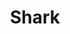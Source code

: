---
layout: item
title: Shark
item-id: 385
datatable: true
id: 385
name: "Shark"
members: true
lowalch: 68
highalch: 102
examine: "I'd better be careful eating this."
monsters:
  - id: 239
    name: "King Black Dragon"
    members: true
    combat_level: 276
    wiki_url: "https://oldschool.runescape.wiki/w/King_Black_Dragon"
    drops:
      - quantity: "4"
        rarity: 0.03125
    image: "https://oldschool.runescape.wiki/images/thumb/e/e9/King_Black_Dragon.png/290px-King_Black_Dragon.png?d25f0"
  - id: 240
    name: "Black demon"
    members: true
    combat_level: 172
    wiki_url: "https://oldschool.runescape.wiki/w/Black_demon#Level_172"
    drops:
      - quantity: "1"
        rarity: 0.015625
    image: "https://oldschool.runescape.wiki/images/thumb/0/00/Black_demon.png/240px-Black_demon.png?5ecf8"
  - id: 492
    name: "Cave kraken"
    members: true
    combat_level: 127
    wiki_url: "https://oldschool.runescape.wiki/w/Cave_kraken"
    drops:
      - quantity: "1"
        rarity: 0.03
    image: "https://oldschool.runescape.wiki/images/thumb/d/dc/Cave_kraken.png/290px-Cave_kraken.png?4612a"
  - id: 494
    name: "Kraken"
    members: true
    combat_level: 291
    wiki_url: "https://oldschool.runescape.wiki/w/Kraken#Kraken"
    drops:
      - quantity: "5"
        rarity: 0.0546875
    image: "https://oldschool.runescape.wiki/images/thumb/4/41/Whirlpool.png/290px-Whirlpool.png?111d8"
  - id: 498
    name: "Smoke devil"
    members: true
    combat_level: 160
    wiki_url: "https://oldschool.runescape.wiki/w/Smoke_devil"
    drops:
      - quantity: "1"
        rarity: 0.046875
    image: "https://oldschool.runescape.wiki/images/thumb/8/83/Smoke_devil.png/250px-Smoke_devil.png?87507"
  - id: 963
    name: "Kalphite Queen"
    members: true
    combat_level: 333
    wiki_url: "https://oldschool.runescape.wiki/w/Kalphite_Queen#Crawling"
    drops:
      - quantity: "2"
        rarity: 0.1111111111111111
    image: "https://oldschool.runescape.wiki/images/thumb/5/57/Kalphite_Queen.png/290px-Kalphite_Queen.png?a4955"
  - id: 2025
    name: "Greater demon"
    members: false
    combat_level: 92
    wiki_url: "https://oldschool.runescape.wiki/w/Greater_demon#Level_92"
    drops:
      - quantity: "1"
        rarity: 0.015625
    image: "https://oldschool.runescape.wiki/images/thumb/5/56/Greater_demon.png/250px-Greater_demon.png?f293e"
  - id: 2216
    name: "Sergeant Strongstack"
    members: true
    combat_level: 141
    wiki_url: "https://oldschool.runescape.wiki/w/Sergeant_Strongstack"
    drops:
      - quantity: "2"
        rarity: 0.06299212598425197
    image: "https://oldschool.runescape.wiki/images/thumb/6/65/Sergeant_Strongstack.png/230px-Sergeant_Strongstack.png?4af2c"
  - id: 2217
    name: "Sergeant Steelwill"
    members: true
    combat_level: 142
    wiki_url: "https://oldschool.runescape.wiki/w/Sergeant_Steelwill"
    drops:
      - quantity: "2"
        rarity: 0.06299212598425197
    image: "https://oldschool.runescape.wiki/images/thumb/e/e7/Sergeant_Steelwill.png/230px-Sergeant_Steelwill.png?4af2c"
  - id: 2218
    name: "Sergeant Grimspike"
    members: true
    combat_level: 142
    wiki_url: "https://oldschool.runescape.wiki/w/Sergeant_Grimspike"
    drops:
      - quantity: "2"
        rarity: 0.06299212598425197
    image: "https://oldschool.runescape.wiki/images/thumb/2/27/Sergeant_Grimspike.png/230px-Sergeant_Grimspike.png?4af2c"
  - id: 2265
    name: "Dagannoth Supreme"
    members: true
    combat_level: 303
    wiki_url: "https://oldschool.runescape.wiki/w/Dagannoth_Supreme"
    drops:
      - quantity: "5"
        rarity: 0.0390625
    image: "https://oldschool.runescape.wiki/images/thumb/b/b4/Dagannoth_Supreme.png/230px-Dagannoth_Supreme.png?81f00"
  - id: 2266
    name: "Dagannoth Prime"
    members: true
    combat_level: 303
    wiki_url: "https://oldschool.runescape.wiki/w/Dagannoth_Prime"
    drops:
      - quantity: "5"
        rarity: 0.078125
    image: "https://oldschool.runescape.wiki/images/thumb/8/8b/Dagannoth_Prime.png/200px-Dagannoth_Prime.png?945b1"
  - id: 2267
    name: "Dagannoth Rex"
    members: true
    combat_level: 303
    wiki_url: "https://oldschool.runescape.wiki/w/Dagannoth_Rex"
    drops:
      - quantity: "5"
        rarity: 0.0078125
    image: "https://oldschool.runescape.wiki/images/thumb/1/1b/Dagannoth_Rex.png/230px-Dagannoth_Rex.png?a99a9"
  - id: 2916
    name: "Waterfiend"
    members: true
    combat_level: 115
    wiki_url: "https://oldschool.runescape.wiki/w/Waterfiend"
    drops:
      - quantity: "2"
        rarity: 0.0234375
    image: "https://oldschool.runescape.wiki/images/thumb/4/4f/Waterfiend.png/120px-Waterfiend.png?3dfda"
  - id: 2919
    name: "Mithril dragon"
    members: true
    combat_level: 304
    wiki_url: "https://oldschool.runescape.wiki/w/Mithril_dragon"
    drops:
      - quantity: "1"
        rarity: 0.046875
      - quantity: "6"
        rarity: 0.015625
    image: "https://oldschool.runescape.wiki/images/thumb/9/94/Mithril_dragon.png/280px-Mithril_dragon.png?956ac"
  - id: 3130
    name: "Tstanon Karlak"
    members: true
    combat_level: 145
    wiki_url: "https://oldschool.runescape.wiki/w/Tstanon_Karlak"
    drops:
      - quantity: "3"
        rarity: 0.06299212598425197
    image: "https://oldschool.runescape.wiki/images/thumb/f/f7/Tstanon_Karlak.png/250px-Tstanon_Karlak.png?fbe3c"
  - id: 3131
    name: "Zakl'n Gritch"
    members: true
    combat_level: 142
    wiki_url: "https://oldschool.runescape.wiki/w/Zakl'n_Gritch"
    drops:
      - quantity: "3"
        rarity: 0.06299212598425197
    image: "https://oldschool.runescape.wiki/images/thumb/5/53/Zakl%27n_Gritch.png/220px-Zakl%27n_Gritch.png?b556b"
  - id: 3132
    name: "Balfrug Kreeyath"
    members: true
    combat_level: 151
    wiki_url: "https://oldschool.runescape.wiki/w/Balfrug_Kreeyath"
    drops:
      - quantity: "3"
        rarity: 0.06299212598425197
    image: "https://oldschool.runescape.wiki/images/thumb/9/93/Balfrug_Kreeyath.png/250px-Balfrug_Kreeyath.png?b4b5b"
  - id: 3428
    name: "Iorwerth Archer"
    members: true
    combat_level: 90
    wiki_url: "https://oldschool.runescape.wiki/w/Iorwerth_Archer#Male"
    drops:
      - quantity: "1"
        rarity: 0.0234375
    image: "https://oldschool.runescape.wiki/images/thumb/e/e9/Iorwerth_Archer_%282%29.png/130px-Iorwerth_Archer_%282%29.png?7e75e"
  - id: 3429
    name: "Iorwerth Warrior"
    members: true
    combat_level: 108
    wiki_url: "https://oldschool.runescape.wiki/w/Iorwerth_Warrior#Male"
    drops:
      - quantity: "1"
        rarity: 0.0234375
    image: "https://oldschool.runescape.wiki/images/thumb/5/5d/Iorwerth_Warrior_%282%29.png/140px-Iorwerth_Warrior_%282%29.png?1c383"
  - id: 4005
    name: "Dark beast"
    members: true
    combat_level: 182
    wiki_url: "https://oldschool.runescape.wiki/w/Dark_beast"
    drops:
      - quantity: "1"
        rarity: 0.0234375
      - quantity: "2"
        rarity: 0.0078125
    image: "https://oldschool.runescape.wiki/images/thumb/e/e1/Dark_beast.png/290px-Dark_beast.png?81f00"
  - id: 5293
    name: "Elf Warrior"
    members: true
    combat_level: 108
    wiki_url: "https://oldschool.runescape.wiki/w/Elf_Warrior#1"
    drops:
      - quantity: "1"
        rarity: 0.0234375
    image: "https://oldschool.runescape.wiki/images/thumb/c/ce/Elf_Warrior_%281%29.png/130px-Elf_Warrior_%281%29.png?7a1ed"
  - id: 5295
    name: "Elf Archer"
    members: true
    combat_level: 90
    wiki_url: "https://oldschool.runescape.wiki/w/Elf_Archer#1"
    drops:
      - quantity: "1"
        rarity: 0.0234375
    image: "https://oldschool.runescape.wiki/images/thumb/4/4c/Elf_Archer_%281%29.png/130px-Elf_Archer_%281%29.png?8005f"
  - id: 5566
    name: "Ferocious barbarian spirit"
    members: true
    combat_level: 166
    wiki_url: "https://oldschool.runescape.wiki/w/Ferocious_barbarian_spirit"
    drops:
      - quantity: "3"
        rarity: 0.046875
    image: "https://oldschool.runescape.wiki/images/thumb/d/dd/Ferocious_barbarian_spirit.png/200px-Ferocious_barbarian_spirit.png?ccb32"
  - id: 5779
    name: "Giant Mole"
    members: true
    combat_level: 230
    wiki_url: "https://oldschool.runescape.wiki/w/Giant_Mole"
    drops:
      - quantity: "4"
        rarity: 0.03125
    image: "https://oldschool.runescape.wiki/images/thumb/f/fd/Giant_Mole.png/250px-Giant_Mole.png?3f58a"
  - id: 6295
    name: "Black demon (hard)"
    members: true
    combat_level: 292
    wiki_url: "https://oldschool.runescape.wiki/w/Black_demon#Hard"
    drops:
      - quantity: "1"
        rarity: 0.015625
    image: "https://oldschool.runescape.wiki/images/thumb/0/00/Black_demon.png/240px-Black_demon.png?5ecf8"
  - id: 6587
    name: "Armadylian guard"
    members: true
    combat_level: 97
    wiki_url: "https://oldschool.runescape.wiki/w/Armadylian_guard"
    drops:
      - quantity: "1"
        rarity: 0.0234375
    image: "https://oldschool.runescape.wiki/images/thumb/0/00/Armadylian_guard.png/250px-Armadylian_guard.png?ad088"
  - id: 6588
    name: "Bandosian guard"
    members: true
    combat_level: 125
    wiki_url: "https://oldschool.runescape.wiki/w/Bandosian_guard"
    drops:
      - quantity: "1"
        rarity: 0.0234375
    image: "https://oldschool.runescape.wiki/images/thumb/9/9e/Bandosian_guard.png/250px-Bandosian_guard.png?22b50"
  - id: 6615
    name: "Scorpia"
    members: true
    combat_level: 225
    wiki_url: "https://oldschool.runescape.wiki/w/Scorpia"
    drops:
      - quantity: "1"
        rarity: 0.0625
    image: "https://oldschool.runescape.wiki/images/3/35/Scorpia.png?517c9"
  - id: 6618
    name: "Crazy archaeologist"
    members: true
    combat_level: 204
    wiki_url: "https://oldschool.runescape.wiki/w/Crazy_archaeologist"
    drops:
      - quantity: "1"
        rarity: 0.0625
    image: "https://oldschool.runescape.wiki/images/thumb/c/c0/Crazy_archaeologist.png/120px-Crazy_archaeologist.png?3ecc9"
  - id: 6619
    name: "Chaos Fanatic"
    members: true
    combat_level: 202
    wiki_url: "https://oldschool.runescape.wiki/w/Chaos_Fanatic"
    drops:
      - quantity: "1"
        rarity: 0.0625
    image: "https://oldschool.runescape.wiki/images/d/d8/Chaos_Fanatic.png?8871d"
  - id: 7095
    name: "Tortured gorilla"
    members: true
    combat_level: 142
    wiki_url: "https://oldschool.runescape.wiki/w/Tortured_gorilla#Level_142"
    drops:
      - quantity: "1"
        rarity: 0.03125
    image: "https://oldschool.runescape.wiki/images/thumb/3/32/Tortured_gorilla.png/230px-Tortured_gorilla.png?1c786"
  - id: 7144
    name: "Demonic gorilla"
    members: true
    combat_level: 275
    wiki_url: "https://oldschool.runescape.wiki/w/Demonic_gorilla"
    drops:
      - quantity: "2-3"
        rarity: 0.07
    image: "https://oldschool.runescape.wiki/images/thumb/e/ee/Demonic_gorilla.png/260px-Demonic_gorilla.png?5f457"
  - id: 7150
    name: "Tortured gorilla"
    members: true
    combat_level: 141
    wiki_url: "https://oldschool.runescape.wiki/w/Tortured_gorilla#Level_141"
    drops:
      - quantity: "1"
        rarity: 0.03125
    image: "https://oldschool.runescape.wiki/images/thumb/3/32/Tortured_gorilla.png/230px-Tortured_gorilla.png?1c786"
  - id: 7242
    name: "Black demon"
    members: true
    combat_level: 184
    wiki_url: "https://oldschool.runescape.wiki/w/Black_demon#Level_184"
    drops:
      - quantity: "1"
        rarity: 0.015625
    image: "https://oldschool.runescape.wiki/images/thumb/0/00/Black_demon.png/240px-Black_demon.png?5ecf8"
  - id: 7243
    name: "Black demon"
    members: true
    combat_level: 178
    wiki_url: "https://oldschool.runescape.wiki/w/Black_demon#Level_178"
    drops:
      - quantity: "1"
        rarity: 0.015625
    image: "https://oldschool.runescape.wiki/images/thumb/0/00/Black_demon.png/240px-Black_demon.png?5ecf8"
  - id: 7244
    name: "Greater demon"
    members: true
    combat_level: 101
    wiki_url: "https://oldschool.runescape.wiki/w/Greater_demon#Level_101"
    drops:
      - quantity: "1"
        rarity: 0.015625
    image: "https://oldschool.runescape.wiki/images/thumb/5/56/Greater_demon.png/250px-Greater_demon.png?f293e"
  - id: 7245
    name: "Greater demon"
    members: true
    combat_level: 100
    wiki_url: "https://oldschool.runescape.wiki/w/Greater_demon#Level_100"
    drops:
      - quantity: "1"
        rarity: 0.015625
    image: "https://oldschool.runescape.wiki/images/thumb/5/56/Greater_demon.png/250px-Greater_demon.png?f293e"
  - id: 7246
    name: "Greater demon"
    members: true
    combat_level: 113
    wiki_url: "https://oldschool.runescape.wiki/w/Greater_demon#Level_113"
    drops:
      - quantity: "1"
        rarity: 0.015625
    image: "https://oldschool.runescape.wiki/images/thumb/5/56/Greater_demon.png/250px-Greater_demon.png?f293e"
  - id: 7406
    name: "Nuclear smoke devil"
    members: true
    combat_level: 280
    wiki_url: "https://oldschool.runescape.wiki/w/Nuclear_smoke_devil"
    drops:
      - quantity: "1"
        rarity: 0.046875
    image: "https://oldschool.runescape.wiki/images/thumb/8/8f/Nuclear_smoke_devil.png/250px-Nuclear_smoke_devil.png?a4955"
  - id: 7409
    name: "Night beast"
    members: true
    combat_level: 374
    wiki_url: "https://oldschool.runescape.wiki/w/Night_beast"
    drops:
      - quantity: "1"
        rarity: 0.0234375
      - quantity: "2"
        rarity: 0.0078125
    image: "https://oldschool.runescape.wiki/images/thumb/0/0a/Night_beast.png/260px-Night_beast.png?cdeeb"
  - id: 7795
    name: "Ancient Wyvern"
    members: true
    combat_level: 210
    wiki_url: "https://oldschool.runescape.wiki/w/Ancient_Wyvern"
    drops:
      - quantity: "5"
        rarity: 0.06060606060606061
    image: "https://oldschool.runescape.wiki/images/thumb/a/a1/Ancient_Wyvern.png/250px-Ancient_Wyvern.png?d7e5d"
  - id: 7806
    name: "Deranged archaeologist"
    members: true
    combat_level: 276
    wiki_url: "https://oldschool.runescape.wiki/w/Deranged_archaeologist"
    drops:
      - quantity: "2"
        rarity: 0.0625
    image: "https://oldschool.runescape.wiki/images/thumb/5/53/Deranged_archaeologist.png/120px-Deranged_archaeologist.png?32c7e"
  - id: 7871
    name: "Greater demon"
    members: true
    combat_level: 104
    wiki_url: "https://oldschool.runescape.wiki/w/Greater_demon#Level_104"
    drops:
      - quantity: "1"
        rarity: 0.015625
    image: "https://oldschool.runescape.wiki/images/thumb/5/56/Greater_demon.png/250px-Greater_demon.png?f293e"
  - id: 7874
    name: "Black demon"
    members: true
    combat_level: 188
    wiki_url: "https://oldschool.runescape.wiki/w/Black_demon#Level_188"
    drops:
      - quantity: "1"
        rarity: 0.015625
    image: "https://oldschool.runescape.wiki/images/thumb/0/00/Black_demon.png/240px-Black_demon.png?5ecf8"
  - id: 8615
    name: "Alchemical Hydra"
    members: true
    combat_level: 426
    wiki_url: "https://oldschool.runescape.wiki/w/Alchemical_Hydra#Five_heads"
    drops:
      - quantity: "2-4"
        rarity: 0.06930693069306931
    image: "https://oldschool.runescape.wiki/images/thumb/a/a3/Alchemical_Hydra.png/270px-Alchemical_Hydra.png?925dd"
  - id: 9182
    name: "Guard"
    members: true
    combat_level: 108
    wiki_url: "https://oldschool.runescape.wiki/w/Guard_(Prifddinas)#1"
    drops:
      - quantity: "1"
        rarity: 0.0234375
    image: "https://oldschool.runescape.wiki/images/thumb/2/23/Guard_%28Prifddinas%2C_1%29.png/180px-Guard_%28Prifddinas%2C_1%29.png?55c67"
  - id: 9416
    name: "Phosani's Nightmare"
    members: true
    combat_level: 1024
    wiki_url: "https://oldschool.runescape.wiki/w/The_Nightmare"
    drops:
      - quantity: "1-15"
        rarity: 0.06
    image: "https://oldschool.runescape.wiki/images/thumb/7/7d/The_Nightmare.png/250px-The_Nightmare.png?0128a"
  - id: 9425
    name: "The Nightmare"
    members: true
    combat_level: 814
    wiki_url: "https://oldschool.runescape.wiki/w/The_Nightmare"
    drops:
      - quantity: "1-15"
        rarity: 0.06
    image: "https://oldschool.runescape.wiki/images/thumb/7/7d/The_Nightmare.png/250px-The_Nightmare.png?0128a"
---